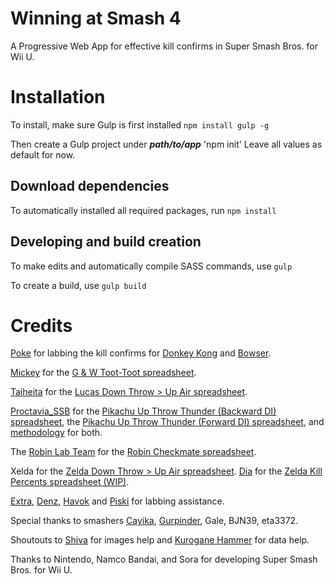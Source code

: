 # Winning at Smash 4
A Progressive Web App for effective kill confirms in Super Smash Bros. for Wii U.

# Installation
To install, make sure Gulp is first installed `npm install gulp -g`

Then create a Gulp project under **_path/to/app_** 'npm init'
Leave all values as default for now.

## Download dependencies

To automatically installed all required packages, run `npm install`

## Developing and build creation

To make edits and automatically compile SASS commands, use `gulp`

To create a build, use `gulp build`

# Credits

<a href="https://twitter.com/TheVonDk" target="_blank" rel="noopener">Poke</a> for labbing the kill confirms for <a href="https://docs.google.com/spreadsheets/d/1OvUy2gsTrUj96cAHSkSIZHGnUaaS-UrX6SdFKyctNmU/edit#gid=932844731" target="_blank" rel="noopener">Donkey Kong</a> and <a href="https://docs.google.com/spreadsheets/d/1bGbb7fiX1W0Oer58yf6Kcwtx_zgxg--WYGrUpxTjRpk/edit#gid=432871589" target="_blank" rel="noopener">Bowser</a>.

<a href="https://twitter.com/houseoffastfood" target="_blank" rel="noopener">Mickey</a> for the <a href="https://docs.google.com/spreadsheets/d/1AxpLDkDltkjAND819JrbgfIgPH_pjkeFPhjpzXPDgP0/edit#gid=0" target="_blank" rel="noopener">G &amp; W Toot-Toot spreadsheet</a>.

<a href="https://twitter.com/Tihit212" target="_blank" rel="noopener">Taiheita</a> for the <a href="https://docs.google.com/spreadsheets/d/1wIHQkV-RTsKBQq9_aBrP2yE9B55gCeN2cbilx3InPYo/edit#gid=1136269350" target="_blank" rel="noopener">Lucas Down Throw > Up Air spreadsheet</a>.

<a href="https://twitter.com/Proctavia_SSB" target="_blank" rel="noopener">Proctavia_SSB</a> for the <a href="https://docs.google.com/spreadsheets/d/18cuJYFSAsserv-yDggpbPv7QFLA62V3kneu86scL6EM" target="_blank" rel="noopener">Pikachu Up Throw Thunder (Backward DI) spreadsheet</a>, the <a href="https://docs.google.com/spreadsheets/d/18cuJYFSAsserv-yDggpbPv7QFLA62V3kneu86scL6EM" target="_blank" rel="noopener">Pikachu Up Throw Thunder (Forward DI) spreadsheet</a>, and <a href="https://docs.google.com/document/d/17TiS0CGt1h08FEuOln9kBfAQYk81K0QX6Pc3kXS15pI" target="_blank" rel="noopener">methodology</a> for both. 

The <a href="https://twitter.com/robinlabteam" target="_blank" rel="noopener">Robin Lab Team</a> for the <a href="https://docs.google.com/spreadsheets/d/1VNYNt0JFe7ak02Db_Ds1Y1QdoK7muOaPSqqd0c5JOUs/edit#gid=0" target="_blank" rel="noopener">Robin Checkmate spreadsheet</a>.

Xelda for the <a href="https://docs.google.com/spreadsheets/d/1zd5Ky1MR9ECFCtKRlfyQ77YNT9gAZ7GNXJkqZGVgmoI/edit#gid=511032032" target="_blank" rel="noopener">Zelda Down Throw > Up Air spreadsheet</a>. <a href="https://twitter.com/BanZelda" target="_blank" rel="noopener">Dia</a> for the <a href="https://docs.google.com/spreadsheets/d/1DJ6nOhD5csa5xEgPvgCXMXKR-Gsy_WwbtJARkbCxTIA/edit#gid=0" target="_blank" rel="noopener">Zelda Kill Percents spreadsheet (WIP)</a>.

<a href="https://twitter.com/unwnded?lang=en" target="_blank" rel="noopener">Extra</a>, <a href="https://twitter.com/Dsafunky1" target="_blank" rel="noopener">Denz</a>, <a href="https://twitter.com/Havok_96" target="_blank" rel="noopener">Havok</a> and <a href="https://twitter.com/JPiskopos" target="_blank" rel="noopener">Piski</a> for labbing assistance.

Special thanks to smashers <a href="https://twitter.com/cayiika" target="_blank" rel="noopener">Cayika</a>, <a href="https://twitter.com/Gurpwnder" target="_blank" rel="noopener">Gurpinder</a>, Gale, BJN39, eta3372.

Shoutouts to <a href="https://twitter.com/frappesnowland" target="_blank" rel="noopener">Shiva</a> for images help and <a href="https://twitter.com/KuroganeHammer" target="_blank" rel="noopener">Kurogane Hammer</a> for data help.

Thanks to Nintendo, Namco Bandai, and Sora for developing Super Smash Bros. for Wii U.